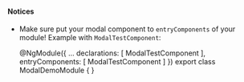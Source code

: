 
#### Notices
 
* Make sure put your modal component to `entryComponents` of your module! Example with `ModalTestComponent`: 

    
    @NgModule({
      ...
      declarations: [
        ModalTestComponent
      ],
      entryComponents: [
        ModalTestComponent
      ]
    })
    export class ModalDemoModule {
    }

